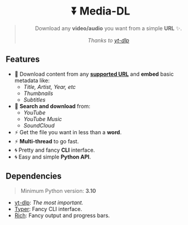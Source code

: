 <div align="center">

# ⏬ Media-DL
> Download any **video/audio** you want from a simple **URL** ✨.
> 
> *Thanks to [yt-dlp](https://github.com/yt-dlp/yt-dlp)*

</div>

## Features

- 🔎 Download content from any **[supported URL](https://github.com/yt-dlp/yt-dlp/blob/master/supportedsites.md)** and **embed** basic metadata like:
    - *Title, Artist, Year, etc*
    - *Thumbnails*
    - *Subtitles*
- 🔎 **Search and download** from:
    - *YouTube*
    - *YouTube Music*
    - *SoundCloud*
- ⚡️ Get the file you want in less than a **word**.
- ⚡️ **Multi-thread** to go fast.
- 🌀 Pretty and fancy **CLI** interface.
- 🌀 Easy and simple **Python API**.

## Dependencies

> Minimum Python version: **3.10**

- [yt-dlp](https://pypi.org/project/yt-dlp/): *The most important.*
- [Typer](https://pypi.org/project/typer/): Fancy CLI interface.
- [Rich](https://pypi.org/project/rich/): Fancy output and progress bars.
